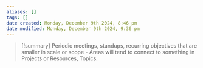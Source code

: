 ```yaml
---
aliases: []
tags: []
date created: Monday, December 9th 2024, 8:46 pm
date modified: Monday, December 9th 2024, 9:36 pm
---
```


> [!summary] 
> Periodic meetings, standups, recurring objectives that are smaller in scale or scope - Areas will tend to connect to something in Projects or Resources, Topics.

